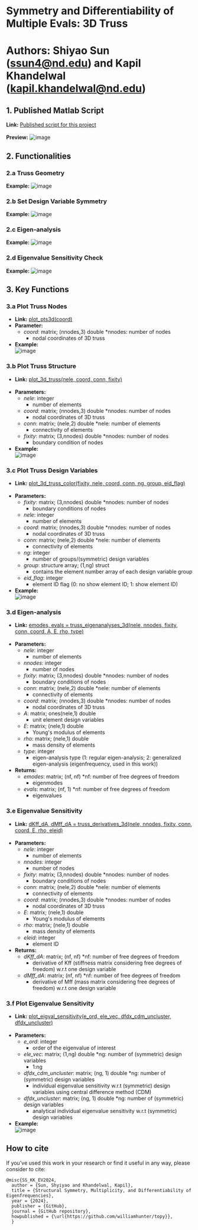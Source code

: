 # Symmetry and Differentiability of Multiple Evals: 3D Truss
# Authors: Shiyao Sun (ssun4@nd.edu) and Kapil Khandelwal (kapil.khandelwal@nd.edu)
## 1. Published Matlab Script
**Link:** [Published script for this project](https://htmlpreview.github.io/?https://github.com/cpssldomain/Symmerty-and-Multiple-Evalues-3D-trusses/blob/main/html/main.html) <br /><br />
**Preview:** 
![image](https://github.com/cpssldomain/Symmerty-and-Multiple-Evalues-3D-trusses/assets/174971818/61d9da4c-8479-441f-8063-8f389a22db5c)


## 2. Functionalities
### 2.a Truss Geometry
**Example:**
![image](https://github.com/cpssldomain/Symmerty-and-Multiple-Evalues-3D-trusses/assets/174971818/13e34330-0fa4-4252-9d7c-a8950a4b11e0)

### 2.b Set Design Variable Symmetry
**Example:**
![image](https://github.com/cpssldomain/Symmerty-and-Multiple-Evalues-3D-trusses/assets/174971818/5ccd5344-5892-4dbe-8006-c1fea9dc929c)

### 2.c Eigen-analysis
**Example:**
![image](https://github.com/cpssldomain/Symmerty-and-Multiple-Evalues-3D-trusses/assets/174971818/a470d0d2-aa31-4893-ad6e-f826ddf075d2)

### 2.d Eigenvalue Sensitivity Check
**Example:**
![image](https://github.com/cpssldomain/Symmerty-and-Multiple-Evalues-3D-trusses/assets/174971818/42468ce6-62d2-4555-ba41-79f964c0062f)

## 3. Key Functions
### 3.a Plot Truss Nodes
- **Link:** [plot_pts3d(coord)](/plot_pts3d.m) <br />
- **Parameter:**
  - *coord*: matrix; (nnodes,3)  double *nnodes: number of nodes 
    - nodal coordinates of 3D truss  
- **Example:** <br />
![image](html/main_04.png)

### 3.b Plot Truss Structure
- **Link:** [plot_3d_truss(nele, coord, conn, fixity)](/plot_3d_truss.m) <br /><br />
- **Parameters:** 
  - *nele*: integer
    - number of elements
  - *coord*: matrix; (nnodes,3) double *nnodes: number of nodes 
    - nodal coordinates of 3D truss
  - *conn*: matrix; (nele,2) double *nele: number of elements
    - connectivity of elements
  - *fixity*: matrix; (3,nnodes) double *nnodes: number of nodes
    - boundary condition of nodes
- **Example:** <br />
![image](html/main_05.png)

### 3.c Plot Truss Design Variables
- **Link:** [plot_3d_truss_color(fixity, nele, coord, conn, ng, group, eid_flag)](/plot_3d_truss_color.m) <br /><br />
- **Parameters:**
  - *fixity*: matrix; (3,nnodes) double *nnodes: number of nodes
    - boundary conditions of nodes
  - *nele*: integer
    - number of elements
  - *coord*: matrix; (nnodes,3) double *nnodes: number of nodes 
    - nodal coordinates of 3D truss
  - *conn*: matrix; (nele,2) double *nele: number of elements
    - connectivity of elements
  - *ng*: integer
    - number of groups/(symmetric) design variables
  - *group*: structure array; (1,ng) struct
    - contains the element number array of each design variable group
  - *eid_flag*: integer
    - element ID flag (0: no show element ID; 1: show element ID) 
- **Example:** <br />
![image](html/main_06.png)


### 3.d Eigen-analysis
- **Link:** [emodes, evals = truss_eigenanalyses_3d(nele, nnodes, fixity, conn, coord, A, E, rho, type)](/truss_eigenanalyses_3d.m) <br /><br />
- **Parameters:**
  - *nele*: integer
    - number of elements
  - *nnodes*: integer
    - number of nodes
  - *fixity*: matrix; (3,nnodes) double *nnodes: number of nodes
    - boundary conditions of nodes
  - *conn*: matrix; (nele,2) double *nele: number of elements
    - connectivity of elements
  - *coord*: matrix; (nnodes,3) double *nnodes: number of nodes
    - nodal coordinates of 3D truss
  - *A*: matrix; ones(nele,1) double
    - unit element design variables
  - *E*: matrix; (nele,1) double
    - Young's modulus of elements
  - *rho*: matrix; (nele,1) double
    - mass density of elements
  - *type*: integer
    - eigen-analysis type (1: regular eigen-analysis; 2: generalized eigen-analysis (eigenfrequency, used in this work))
- **Returns:**
  - *emodes*: matrix; (nf, nf) *nf: number of free degrees of freedom
    - eigenmodes
  - *evals*: matrix; (nf, 1) *nf: number of free degrees of freedom
    - eigenvalues 

### 3.e Eigenvalue Sensitivity
- **Link:** [dKff_dA, dMff_dA = truss_derivatives_3d(nele, nnodes, fixity, conn, coord, E, rho, eleid)](/truss_derivatives_3d.m) <br /><br />
- **Parameters:**
  - *nele*: integer
    - number of elements
  - *nnodes*: integer
    - number of nodes
  - *fixity*: matrix; (3,nnodes) double *nnodes: number of nodes
    - boundary conditions of nodes
  - *conn*: matrix; (nele,2) double *nele: number of elements
    - connectivity of elements
  - *coord*: matrix; (nnodes,3) double *nnodes: number of nodes
    - nodal coordinates of 3D truss
  - *E*: matrix; (nele,1) double
    - Young's modulus of elements
  - *rho*: matrix; (nele,1) double
    - mass density of elements
  - *eleid*: integer
    - element ID
- **Returns:**
  - *dKff_dA*: matrix; (nf, nf) *nf: number of free degrees of freedom
    - derivative of Kff (stiffness matrix considering free degrees of freedom) w.r.t one design variable
  - *dMff_dA*: matrix; (nf, nf) *nf: number of free degrees of freedom
    - derivative of Mff (mass matrix considering free degrees of freedom) w.r.t one design variable
   
### 3.f Plot Eigenvalue Sensitivity
- **Link:** [plot_eigval_sensitivity(e_ord, ele_vec, dfdx_cdm_uncluster, dfdx_uncluster)](/plot_eigval_sensitivity.m) <br /><br />
- **Parameters:**
  - *e_ord*: integer
    - order of the eigenvalue of interest
  - *ele_vec*: matrix; (1,ng) double *ng: number of (symmetric) design variables
    - 1:ng
  - *dfdx_cdm_uncluster*: matrix; (ng, 1) double *ng: number of (symmetric) design variables
    - individual eigenvalue sensitivity w.r.t (symmetric) design variables using central difference method (CDM)
  - *dfdx_uncluster*: matrix; (ng, 1) double *ng: number of (symmetric) design variables
    - analytical individual eigenvalue sensitivity w.r.t (symmetric) design variables
- **Example:** <br />
![image](html/main_17.png)

## How to cite 
If you've used this work in your research or find it useful in any way, please consider to cite:
```
@misc{SS_KK_EV2024,
  author = {Sun, Shyiyao and Khandelwal, Kapil},
  title = {Structural Symmetry, Multiplicity, and Differentiability of Eigenfrequencies},
  year = {2024},
  publisher = {GitHub},
  journal = {GitHub repository},
  howpublished = {\url{https://github.com/williamhunter/topy}},
  }
```
